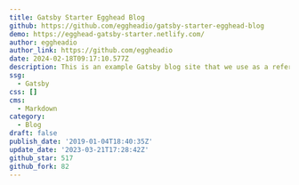 ```yaml
---
title: Gatsby Starter Egghead Blog
github: https://github.com/eggheadio/gatsby-starter-egghead-blog
demo: https://egghead-gatsby-starter.netlify.com/
author: eggheadio
author_link: https://github.com/eggheadio
date: 2024-02-18T09:17:10.577Z
description: This is an example Gatsby blog site that we use as a reference at egghead.
ssg:
  - Gatsby
css: []
cms:
  - Markdown
category:
  - Blog
draft: false
publish_date: '2019-01-04T18:40:35Z'
update_date: '2023-03-21T17:28:42Z'
github_star: 517
github_fork: 82
---
```

